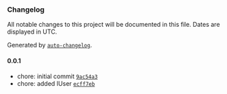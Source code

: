 ### Changelog

All notable changes to this project will be documented in this file. Dates are displayed in UTC.

Generated by [`auto-changelog`](https://github.com/CookPete/auto-changelog).

#### 0.0.1

- chore: initial commit [`9ac54a3`](https://github.com/bilo-io/aims-core/commit/9ac54a31dcba0990fc8a1560d8d5972246a539ea)
- chore: added IUser [`ecff7eb`](https://github.com/bilo-io/aims-core/commit/ecff7ebbee77b781ad696f749b1ac966b6aec2d4)
